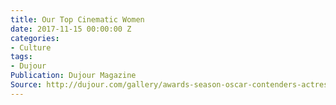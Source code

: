 ```yaml
---
title: Our Top Cinematic Women
date: 2017-11-15 00:00:00 Z
categories:
- Culture
tags:
- Dujour
Publication: Dujour Magazine
Source: http://dujour.com/gallery/awards-season-oscar-contenders-actresses/#slide-1
---
```

